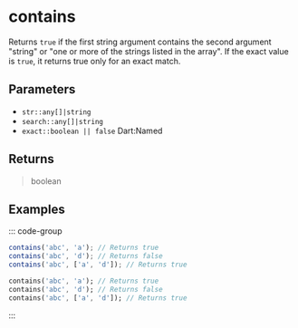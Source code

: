 # contains <Lang dart js />

Returns `true` if the first string argument contains the second argument "string" or "one or more of the strings listed in the array". If the exact value is `true`, it returns true only for an exact match.

## Parameters

- `str::any[]|string`
- `search::any[]|string`
- `exact::boolean || false` <span class="named">Dart:Named</span>

## Returns

> boolean

## Examples

::: code-group

```javascript [JavaScript]
contains('abc', 'a'); // Returns true
contains('abc', 'd'); // Returns false
contains('abc', ['a', 'd']); // Returns true
```

```dart [Dart]
contains('abc', 'a'); // Returns true
contains('abc', 'd'); // Returns false
contains('abc', ['a', 'd']); // Returns true
```

:::
